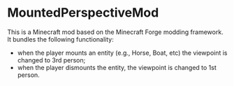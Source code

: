 # MountedPerspectiveMod

This is a Minecraft mod based on the Minecraft Forge modding framework. It bundles the following functionality:
 - when the player mounts an entity (e.g., Horse, Boat, etc) the viewpoint is changed to 3rd person;
 - when the player dismounts the entity, the viewpoint is changed to 1st person.